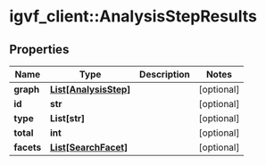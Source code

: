 # igvf_client::AnalysisStepResults


## Properties
Name | Type | Description | Notes
------------ | ------------- | ------------- | -------------
**graph** | [**List[AnalysisStep]**](AnalysisStep.md) |  | [optional] 
**id** | **str** |  | [optional] 
**type** | **List[str]** |  | [optional] 
**total** | **int** |  | [optional] 
**facets** | [**List[SearchFacet]**](SearchFacet.md) |  | [optional] 


